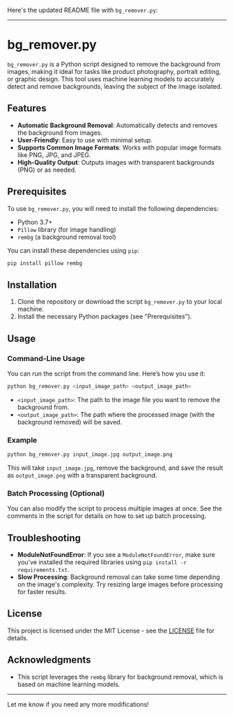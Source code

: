 Here's the updated README file with `bg_remover.py`:

---

# bg_remover.py

`bg_remover.py` is a Python script designed to remove the background from images, making it ideal for tasks like product photography, portrait editing, or graphic design. This tool uses machine learning models to accurately detect and remove backgrounds, leaving the subject of the image isolated.

## Features

- **Automatic Background Removal**: Automatically detects and removes the background from images.
- **User-Friendly**: Easy to use with minimal setup.
- **Supports Common Image Formats**: Works with popular image formats like PNG, JPG, and JPEG.
- **High-Quality Output**: Outputs images with transparent backgrounds (PNG) or as needed.

## Prerequisites

To use `bg_remover.py`, you will need to install the following dependencies:

- Python 3.7+
- `Pillow` library (for image handling)
- `rembg` (a background removal tool)
  
You can install these dependencies using `pip`:

```bash
pip install pillow rembg
```

## Installation

1. Clone the repository or download the script `bg_remover.py` to your local machine.
2. Install the necessary Python packages (see "Prerequisites").

## Usage

### Command-Line Usage

You can run the script from the command line. Here’s how you use it:

```bash
python bg_remover.py <input_image_path> <output_image_path>
```

- `<input_image_path>`: The path to the image file you want to remove the background from.
- `<output_image_path>`: The path where the processed image (with the background removed) will be saved.

### Example

```bash
python bg_remover.py input_image.jpg output_image.png
```

This will take `input_image.jpg`, remove the background, and save the result as `output_image.png` with a transparent background.

### Batch Processing (Optional)

You can also modify the script to process multiple images at once. See the comments in the script for details on how to set up batch processing.

## Troubleshooting

- **ModuleNotFoundError**: If you see a `ModuleNotFoundError`, make sure you've installed the required libraries using `pip install -r requirements.txt`.
- **Slow Processing**: Background removal can take some time depending on the image's complexity. Try resizing large images before processing for faster results.

## License

This project is licensed under the MIT License - see the [LICENSE](LICENSE) file for details.

## Acknowledgments

- This script leverages the `rembg` library for background removal, which is based on machine learning models.

---

Let me know if you need any more modifications!
